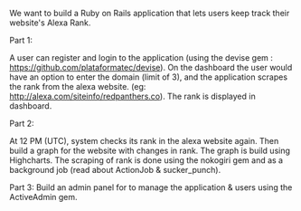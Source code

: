 We want to build a Ruby on Rails application that lets users keep track their website's Alexa Rank.

Part 1:

A user can register and login to the application (using the devise gem : https://github.com/plataformatec/devise).
On the dashboard the user would have an option to enter the domain (limit of 3), and the application scrapes the rank from the alexa website. (eg: http://alexa.com/siteinfo/redpanthers.co).
The rank is displayed in dashboard.

Part 2:

At 12 PM (UTC), system checks its rank in the alexa website again. 
Then build a graph for the website with changes in rank. 
The graph is build using Highcharts.
The scraping of rank is done using the nokogiri gem and as a background job (read about ActionJob & sucker_punch).

Part 3:
Build an admin panel for to manage the application & users using the ActiveAdmin gem.

